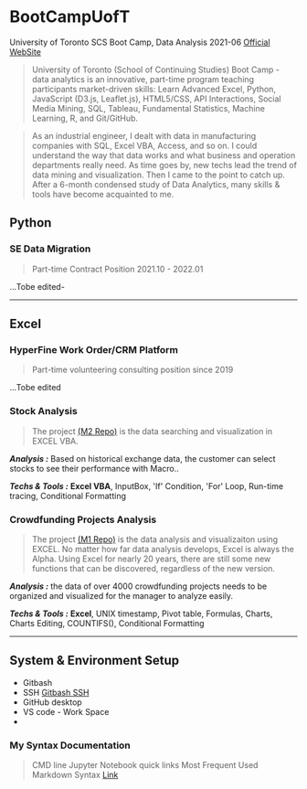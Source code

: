 # BootCampUofT
University of Toronto SCS Boot Camp, Data Analysis 2021-06 [Official WebSite](https://bootcamp.learn.utoronto.ca/data/)

>University of Toronto (School of Continuing Studies) Boot Camp - data analytics is an innovative, part-time program teaching participants market-driven skills: Learn Advanced Excel, Python, JavaScript (D3.js, Leaflet.js), HTML5/CSS, API Interactions, Social Media Mining, SQL, Tableau, Fundamental Statistics, Machine Learning, R, and Git/GitHub.

>As an industrial engineer, I dealt with data in manufacturing companies with SQL, Excel VBA, Access, and so on. I could understand the way that data works and what business and operation departments really need. As time goes by, new techs lead the trend of data mining and visualization. Then I came to the point to catch up. After a 6-month condensed study of Data Analytics, many skills & tools have become acquainted to me.



## Python

### SE Data Migration 
>Part-time Contract Position 2021.10 - 2022.01

...Tobe edited-
******


## Excel
### HyperFine Work Order/CRM Platform
>Part-time volunteering consulting position since 2019

...Tobe edited


### Stock Analysis
>The project [(M2 Repo)](https://github.com/hjx2019/stocks-analysis.git) is the data searching and visualization in EXCEL VBA.

**_Analysis :_** Based on historical exchange data, the customer can select stocks to see their performance with Macro..

**_Techs & Tools :_** **Excel VBA**, InputBox, 'If' Condition, 'For' Loop, Run-time tracing, Conditional Formatting


### Crowdfunding Projects Analysis
>The project [(M1 Repo)](https://github.com/hjx2019/Kickstarter-Analysis.git) is the data analysis and visualizaiton using EXCEL. No matter how far data analysis develops, Excel is always the Alpha. Using Excel for nearly 20 years, there are still some new functions that can be discovered, regardless of the new version. 

**_Analysis :_** the data of over 4000 crowdfunding projects needs to be organized and visualized for the manager to analyze easily.

**_Techs & Tools :_** **Excel**, UNIX timestamp, Pivot table, Formulas, Charts, Charts Editing, COUNTIFS(), Conditional Formatting 
******

## System & Environment Setup

* Gitbash
* SSH [Gitbash SSH](GitHub/GitBash.md)
* GitHub desktop
* VS code - Work Space
* 

### My Syntax Documentation
> CMD line
> Jupyter Notebook quick links
>  Most Frequent Used Markdown Syntax [Link](GitHub/MCS.md)
